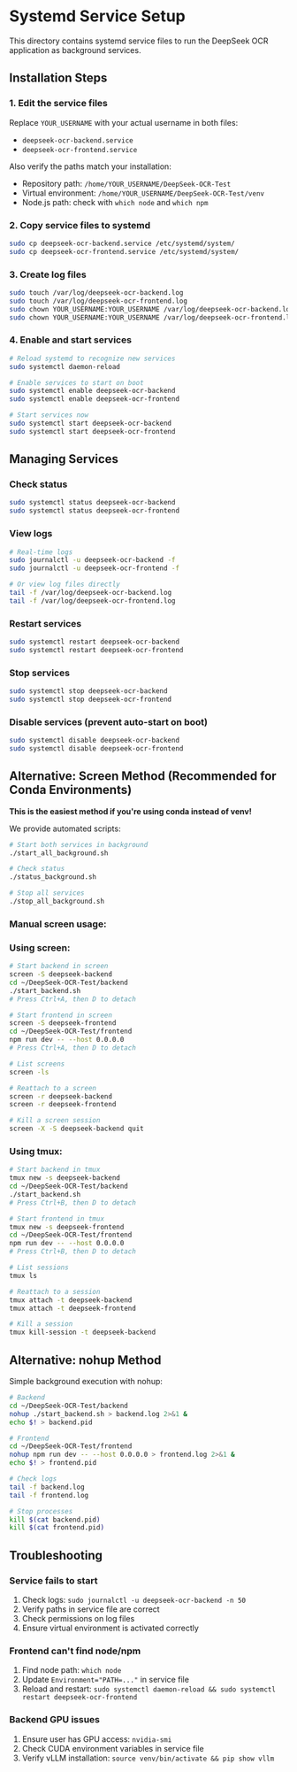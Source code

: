 # Systemd Service Setup

This directory contains systemd service files to run the DeepSeek OCR application as background services.

## Installation Steps

### 1. Edit the service files

Replace `YOUR_USERNAME` with your actual username in both files:
- `deepseek-ocr-backend.service`
- `deepseek-ocr-frontend.service`

Also verify the paths match your installation:
- Repository path: `/home/YOUR_USERNAME/DeepSeek-OCR-Test`
- Virtual environment: `/home/YOUR_USERNAME/DeepSeek-OCR-Test/venv`
- Node.js path: check with `which node` and `which npm`

### 2. Copy service files to systemd

```bash
sudo cp deepseek-ocr-backend.service /etc/systemd/system/
sudo cp deepseek-ocr-frontend.service /etc/systemd/system/
```

### 3. Create log files

```bash
sudo touch /var/log/deepseek-ocr-backend.log
sudo touch /var/log/deepseek-ocr-frontend.log
sudo chown YOUR_USERNAME:YOUR_USERNAME /var/log/deepseek-ocr-backend.log
sudo chown YOUR_USERNAME:YOUR_USERNAME /var/log/deepseek-ocr-frontend.log
```

### 4. Enable and start services

```bash
# Reload systemd to recognize new services
sudo systemctl daemon-reload

# Enable services to start on boot
sudo systemctl enable deepseek-ocr-backend
sudo systemctl enable deepseek-ocr-frontend

# Start services now
sudo systemctl start deepseek-ocr-backend
sudo systemctl start deepseek-ocr-frontend
```

## Managing Services

### Check status
```bash
sudo systemctl status deepseek-ocr-backend
sudo systemctl status deepseek-ocr-frontend
```

### View logs
```bash
# Real-time logs
sudo journalctl -u deepseek-ocr-backend -f
sudo journalctl -u deepseek-ocr-frontend -f

# Or view log files directly
tail -f /var/log/deepseek-ocr-backend.log
tail -f /var/log/deepseek-ocr-frontend.log
```

### Restart services
```bash
sudo systemctl restart deepseek-ocr-backend
sudo systemctl restart deepseek-ocr-frontend
```

### Stop services
```bash
sudo systemctl stop deepseek-ocr-backend
sudo systemctl stop deepseek-ocr-frontend
```

### Disable services (prevent auto-start on boot)
```bash
sudo systemctl disable deepseek-ocr-backend
sudo systemctl disable deepseek-ocr-frontend
```

## Alternative: Screen Method (Recommended for Conda Environments)

**This is the easiest method if you're using conda instead of venv!**

We provide automated scripts:

```bash
# Start both services in background
./start_all_background.sh

# Check status
./status_background.sh

# Stop all services
./stop_all_background.sh
```

### Manual screen usage:

### Using screen:

```bash
# Start backend in screen
screen -S deepseek-backend
cd ~/DeepSeek-OCR-Test/backend
./start_backend.sh
# Press Ctrl+A, then D to detach

# Start frontend in screen
screen -S deepseek-frontend
cd ~/DeepSeek-OCR-Test/frontend
npm run dev -- --host 0.0.0.0
# Press Ctrl+A, then D to detach

# List screens
screen -ls

# Reattach to a screen
screen -r deepseek-backend
screen -r deepseek-frontend

# Kill a screen session
screen -X -S deepseek-backend quit
```

### Using tmux:

```bash
# Start backend in tmux
tmux new -s deepseek-backend
cd ~/DeepSeek-OCR-Test/backend
./start_backend.sh
# Press Ctrl+B, then D to detach

# Start frontend in tmux
tmux new -s deepseek-frontend
cd ~/DeepSeek-OCR-Test/frontend
npm run dev -- --host 0.0.0.0
# Press Ctrl+B, then D to detach

# List sessions
tmux ls

# Reattach to a session
tmux attach -t deepseek-backend
tmux attach -t deepseek-frontend

# Kill a session
tmux kill-session -t deepseek-backend
```

## Alternative: nohup Method

Simple background execution with nohup:

```bash
# Backend
cd ~/DeepSeek-OCR-Test/backend
nohup ./start_backend.sh > backend.log 2>&1 &
echo $! > backend.pid

# Frontend
cd ~/DeepSeek-OCR-Test/frontend
nohup npm run dev -- --host 0.0.0.0 > frontend.log 2>&1 &
echo $! > frontend.pid

# Check logs
tail -f backend.log
tail -f frontend.log

# Stop processes
kill $(cat backend.pid)
kill $(cat frontend.pid)
```

## Troubleshooting

### Service fails to start
1. Check logs: `sudo journalctl -u deepseek-ocr-backend -n 50`
2. Verify paths in service file are correct
3. Check permissions on log files
4. Ensure virtual environment is activated correctly

### Frontend can't find node/npm
1. Find node path: `which node`
2. Update `Environment="PATH=..."` in service file
3. Reload and restart: `sudo systemctl daemon-reload && sudo systemctl restart deepseek-ocr-frontend`

### Backend GPU issues
1. Ensure user has GPU access: `nvidia-smi`
2. Check CUDA environment variables in service file
3. Verify vLLM installation: `source venv/bin/activate && pip show vllm`
